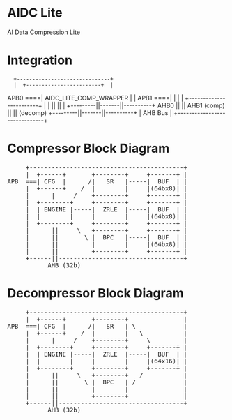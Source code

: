 # AIDC Lite

AI Data Compression Lite

# Integration
      +------------------------------+
      |  +------------------------+  |
APB0 ====| AIDC_LITE_COMP_WRAPPER |  |
APB1 ====|                        |  |
      |  +------------------------+  |
      |         ||       ||          |
      +---------||-------||----------+
          AHB0  ||       || AHB1
         (comp) ||       || (decomp)
      +---------||-------||----------+
      |          AHB Bus             |
      +------------------------------+

# Compressor Block Diagram

<pre>
     +------------------------------------------+
     |  +------+       +--------+     +-------+ |
APB  ===| CFG  |      /|   SR   |-----|  BUF  | |
     |  +------+    /  |        |     |(64bx8)| |
     |      |     /    +--------+     +-------+ |
     |  +--------+     +--------+     +-------+ |
     |  | ENGINE |-----|  ZRLE  |-----|  BUF  | |
     |  |        |     |        |     |(64bx8)| |
     |  +--------+     +--------+     +-------+ |
     |      ||     \   +--------+     +-------+ |
     |      ||       \ |  BPC   |-----|  BUF  | |
     |      ||         |        |     |(64bx8)| |
     |      ||         +--------+     +-------+ |
     +------||----------------------------------+
           AHB (32b)
</pre>


# Decompressor Block Diagram

<pre>
     +------------------------------------------+
     |  +------+       +--------+               |
APB  ===| CFG  |      /|   SR   | \             |
     |  +------+    /  |        |   \           |
     |      |     /    +--------+     \         |
     |  +--------+     +--------+     +-------+ |
     |  | ENGINE |-----|  ZRLE  |-----|  BUF  | |
     |  |        |     |        |     |(64x16)| |
     |  +--------+     +--------+     +-------+ |
     |      ||     \   +--------+   /           |
     |      ||       \ |  BPC   | /             |
     |      ||         |        |               |
     |      ||         +--------+               |
     +------||----------------------------------+
           AHB (32b)
</pre>

